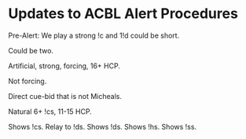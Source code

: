 # Updates to ACBL Alert Procedures

Pre-Alert: We play a strong !c and 1!d could be short.

Could be two.

Artificial, strong, forcing, 16+ HCP.

Not forcing.

Direct cue-bid that is not Micheals.

Natural 6+ !cs, 11-15 HCP.

Shows !cs.
Relay to !ds.
Shows !ds.
Shows !hs.
Shows !ss.
